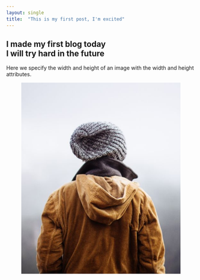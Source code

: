 ```yaml
---
layout: single
title:  "This is my first post, I'm excited"
---
```

I made my first blog today     
I will try hard in the future
---
Here we specify the width and height of an image with the width and height attributes.
<figure>
    <img src="img_girl.jpg">
</figure>


